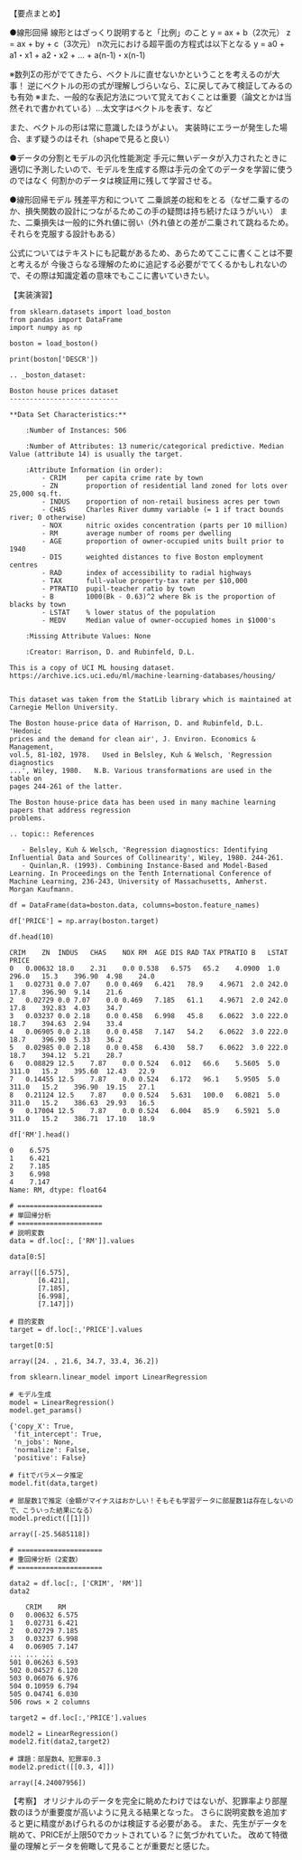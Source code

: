【要点まとめ】

●線形回帰
線形とはざっくり説明すると「比例」のこと
y = ax + b（2次元）
z = ax + by + c（3次元）
n次元における超平面の方程式は以下となる
y = a0 + a1・x1 + a2・x2 + ... + a(n-1)・x(n-1)

※数列Σの形がでてきたら、ベクトルに直せないかということを考えるのが大事！
 逆にベクトルの形の式が理解しづらいなら、Σに戻してみて検証してみるのも有効
※また、一般的な表記方法について覚えておくことは重要（論文とかは当然それで書かれている）…太文字はベクトルを表す、など

また、ベクトルの形は常に意識したほうがよい。
実装時にエラーが発生した場合、まず疑うのはそれ（shapeで見ると良い）

●データの分割とモデルの汎化性能測定
手元に無いデータが入力されたときに適切に予測したいので、モデルを生成する際は手元の全てのデータを学習に使うのではなく
何割かのデータは検証用に残して学習させる。

●線形回帰モデル
残差平方和について
二乗誤差の総和をとる（なぜ二乗するのか、損失関数の設計につながるためこの手の疑問は持ち続けたほうがいい）
また、二乗損失は一般的に外れ値に弱い（外れ値との差が二乗されて跳ねるため。それらを克服する設計もある）

公式についてはテキストにも記載があるため、あらためてここに書くことは不要と考えるが
今後さらなる理解のために追記する必要がでてくるかもしれないので、その際は知識定着の意味でもここに書いていきたい。



【実装演習】
```
from sklearn.datasets import load_boston
from pandas import DataFrame
import numpy as np
```
```
boston = load_boston()
```
```
print(boston['DESCR'])
```
```
.. _boston_dataset:

Boston house prices dataset
---------------------------

**Data Set Characteristics:**  

    :Number of Instances: 506 

    :Number of Attributes: 13 numeric/categorical predictive. Median Value (attribute 14) is usually the target.

    :Attribute Information (in order):
        - CRIM     per capita crime rate by town
        - ZN       proportion of residential land zoned for lots over 25,000 sq.ft.
        - INDUS    proportion of non-retail business acres per town
        - CHAS     Charles River dummy variable (= 1 if tract bounds river; 0 otherwise)
        - NOX      nitric oxides concentration (parts per 10 million)
        - RM       average number of rooms per dwelling
        - AGE      proportion of owner-occupied units built prior to 1940
        - DIS      weighted distances to five Boston employment centres
        - RAD      index of accessibility to radial highways
        - TAX      full-value property-tax rate per $10,000
        - PTRATIO  pupil-teacher ratio by town
        - B        1000(Bk - 0.63)^2 where Bk is the proportion of blacks by town
        - LSTAT    % lower status of the population
        - MEDV     Median value of owner-occupied homes in $1000's

    :Missing Attribute Values: None

    :Creator: Harrison, D. and Rubinfeld, D.L.

This is a copy of UCI ML housing dataset.
https://archive.ics.uci.edu/ml/machine-learning-databases/housing/


This dataset was taken from the StatLib library which is maintained at Carnegie Mellon University.

The Boston house-price data of Harrison, D. and Rubinfeld, D.L. 'Hedonic
prices and the demand for clean air', J. Environ. Economics & Management,
vol.5, 81-102, 1978.   Used in Belsley, Kuh & Welsch, 'Regression diagnostics
...', Wiley, 1980.   N.B. Various transformations are used in the table on
pages 244-261 of the latter.

The Boston house-price data has been used in many machine learning papers that address regression
problems.   
     
.. topic:: References

   - Belsley, Kuh & Welsch, 'Regression diagnostics: Identifying Influential Data and Sources of Collinearity', Wiley, 1980. 244-261.
   - Quinlan,R. (1993). Combining Instance-Based and Model-Based Learning. In Proceedings on the Tenth International Conference of Machine Learning, 236-243, University of Massachusetts, Amherst. Morgan Kaufmann.
```
```
df = DataFrame(data=boston.data, columns=boston.feature_names)
```
```
df['PRICE'] = np.array(boston.target)
```
```
df.head(10)
```
```
CRIM	ZN	INDUS	CHAS	NOX	RM	AGE	DIS	RAD	TAX	PTRATIO	B	LSTAT	PRICE
0	0.00632	18.0	2.31	0.0	0.538	6.575	65.2	4.0900	1.0	296.0	15.3	396.90	4.98	24.0
1	0.02731	0.0	7.07	0.0	0.469	6.421	78.9	4.9671	2.0	242.0	17.8	396.90	9.14	21.6
2	0.02729	0.0	7.07	0.0	0.469	7.185	61.1	4.9671	2.0	242.0	17.8	392.83	4.03	34.7
3	0.03237	0.0	2.18	0.0	0.458	6.998	45.8	6.0622	3.0	222.0	18.7	394.63	2.94	33.4
4	0.06905	0.0	2.18	0.0	0.458	7.147	54.2	6.0622	3.0	222.0	18.7	396.90	5.33	36.2
5	0.02985	0.0	2.18	0.0	0.458	6.430	58.7	6.0622	3.0	222.0	18.7	394.12	5.21	28.7
6	0.08829	12.5	7.87	0.0	0.524	6.012	66.6	5.5605	5.0	311.0	15.2	395.60	12.43	22.9
7	0.14455	12.5	7.87	0.0	0.524	6.172	96.1	5.9505	5.0	311.0	15.2	396.90	19.15	27.1
8	0.21124	12.5	7.87	0.0	0.524	5.631	100.0	6.0821	5.0	311.0	15.2	386.63	29.93	16.5
9	0.17004	12.5	7.87	0.0	0.524	6.004	85.9	6.5921	5.0	311.0	15.2	386.71	17.10	18.9
```
```
df['RM'].head()
```
```
0    6.575
1    6.421
2    7.185
3    6.998
4    7.147
Name: RM, dtype: float64
```
```
# =====================
# 単回帰分析
# =====================
# 説明変数
data = df.loc[:, ['RM']].values
```
```
data[0:5]
```
```
array([[6.575],
       [6.421],
       [7.185],
       [6.998],
       [7.147]])
```
```
# 目的変数
target = df.loc[:,'PRICE'].values
```
```
target[0:5]
```
```
array([24. , 21.6, 34.7, 33.4, 36.2])
```
```
from sklearn.linear_model import LinearRegression
```
```
# モデル生成
model = LinearRegression()
model.get_params()
```
```
{'copy_X': True,
 'fit_intercept': True,
 'n_jobs': None,
 'normalize': False,
 'positive': False}
```
```
# fitでパラメータ推定
model.fit(data,target)
```
```
# 部屋数1で推定（金額がマイナスはおかしい！そもそも学習データに部屋数1は存在しないので、こういった結果になる）
model.predict([[1]])
```
```
array([-25.5685118])
```
```
# =====================
# 重回帰分析（2変数）
# =====================
```
```
data2 = df.loc[:, ['CRIM', 'RM']]
data2
```
```
	CRIM	RM
0	0.00632	6.575
1	0.02731	6.421
2	0.02729	7.185
3	0.03237	6.998
4	0.06905	7.147
...	...	...
501	0.06263	6.593
502	0.04527	6.120
503	0.06076	6.976
504	0.10959	6.794
505	0.04741	6.030
506 rows × 2 columns
```
```
target2 = df.loc[:,'PRICE'].values
```
```
model2 = LinearRegression()
model2.fit(data2,target2)
```
```
# 課題：部屋数4、犯罪率0.3
model2.predict([[0.3, 4]])
```
```
array([4.24007956])
```

【考察】 
オリジナルのデータを完全に眺めたわけではないが、犯罪率より部屋数のほうが重要度が高いように見える結果となった。
さらに説明変数を追加すると更に精度があげられるのかは検証する必要がある。
また、先生がデータを眺めて、PRICEが上限50でカットされている？に気づかれていた。
改めて特徴量の理解とデータを俯瞰して見ることが重要だと感じた。